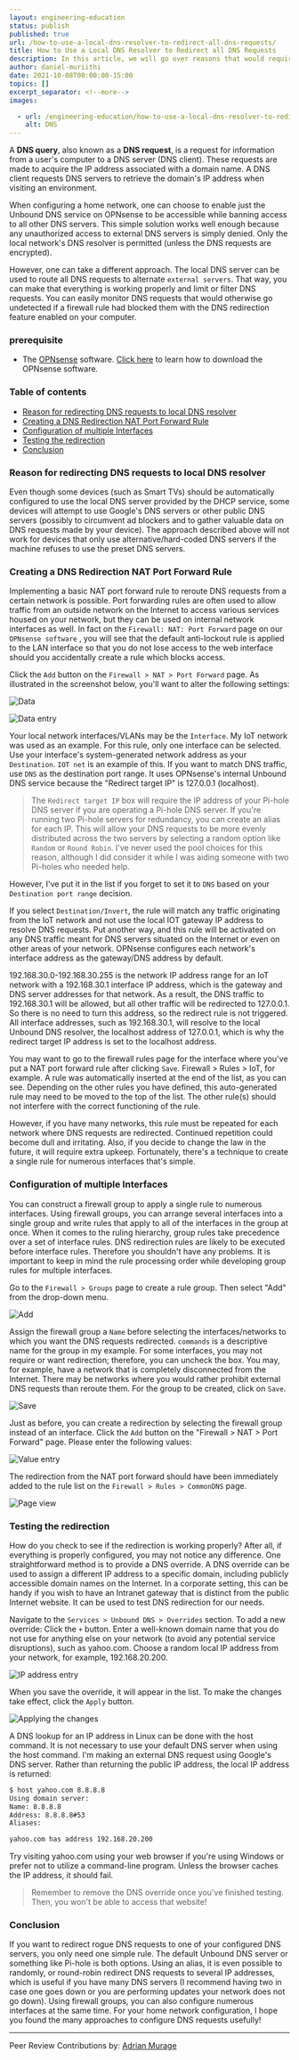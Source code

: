 ```yaml
---
layout: engineering-education
status: publish
published: true
url: /how-to-use-a-local-dns-resolver-to-redirect-all-dns-requests/
title: How to Use a Local DNS Resolver to Redirect all DNS Requests
description: In this article, we will go over reasons that would require you to redirect DNS requests and how to redirect DNS requests.
author: daniel-muriithi
date: 2021-10-08T00:00:00-15:00
topics: []
excerpt_separator: <!--more-->
images:

  - url: /engineering-education/how-to-use-a-local-dns-resolver-to-redirect-all-dns-requests/hero.jpg
    alt: DNS
---
```

A **DNS query**, also known as a **DNS request**, is a request for information from a user's computer to a DNS server (DNS client). These requests are made to acquire the IP address associated with a domain name. A DNS client requests DNS servers to retrieve the domain's IP address when visiting an environment.
<!--more-->
When configuring a home network, one can choose to enable just the Unbound DNS service on OPNsense to be accessible while banning access to all other DNS servers. This simple solution works well enough because any unauthorized access to external DNS servers is simply denied. Only the local network's DNS resolver is permitted (unless the DNS requests are encrypted).

However, one can take a different approach. The local DNS server can be used to route all DNS requests to alternate `external servers`. That way, you can make that everything is working properly and limit or filter DNS requests. You can easily monitor DNS requests that would otherwise go undetected if a firewall rule had blocked them with the DNS redirection feature enabled on your computer.

### prerequisite
- The [OPNsense](https://opnsense.org/) software. [Click here](https://techexpert.tips/opnsense/opnsense-installation-step-by-step/#:~:text=Access%20the%20OPNsense%20Download%20Portal.%20On%20the%20OPNsense,our%20example%2C%20we%20downloaded%20the%20OPNsense-19.7-OpenSSL-dvd-amd64%20installation%20image.) to learn how to download the OPNsense software.


### Table of contents
- [Reason for redirecting DNS requests to local DNS resolver](#reason-for-redirecting-dns-requests-to-local-dns-resolver)
- [Creating a DNS Redirection NAT Port Forward Rule](#creating-a-dns-redirection-nat-port-forward-rule)
- [Configuration of multiple Interfaces](#configuration-of-multiple-interfaces)
- [Testing the redirection](#testing-the-redirection)
- [Conclusion](#conclusion)

###  Reason for redirecting DNS requests to local DNS resolver
Even though some devices (such as Smart TVs) should be automatically configured to use the local DNS server provided by the DHCP service, some devices will attempt to use Google's DNS servers or other public DNS servers (possibly to circumvent ad blockers and to gather valuable data on DNS requests made by your device). The approach described above will not work for devices that only use alternative/hard-coded DNS servers if the machine refuses to use the preset DNS servers.

### Creating a DNS Redirection NAT Port Forward Rule
Implementing a basic NAT port forward rule to reroute DNS requests from a certain network is possible. Port forwarding rules are often used to allow traffic from an outside network on the Internet to access various services housed on your network, but they can be used on internal network interfaces as well. In fact on the `Firewall: NAT: Port Forward` page on our `OPNsense software` , you will see that the default anti-lockout rule is applied to the LAN interface so that you do not lose access to the web interface should you accidentally create a rule which blocks access.

Click the `Add` button on the `Firewall > NAT > Port Forward` page. As illustrated in the screenshot below, you'll want to alter the following settings:

![Data](/engineering-education/how-to-use-a-local-dns-resolver-to-redirect-all-dns-requests/image-01)

![Data entry](/engineering-education/how-to-use-a-local-dns-resolver-to-redirect-all-dns-requests/image-02)

Your local network interfaces/VLANs may be the `Interface`. My IoT network was used as an example. For this rule, only one interface can be selected. Use your interface's system-generated network address as your `Destination`. `IOT net` is an example of this. If you want to match DNS traffic, use `DNS` as the destination port range. It uses OPNsense's internal Unbound DNS service because the "Redirect target IP" is 127.0.0.1 (localhost).

>The `Redirect target IP` box will require the IP address of your Pi-hole DNS server if you are operating a Pi-hole DNS server. If you're running two Pi-hole servers for redundancy, you can create an alias for each IP. This will allow your DNS requests to be more evenly distributed across the two servers by selecting a random option like `Random` or `Round Robin`. I've never used the pool choices for this reason, although I did consider it while I was aiding someone with two Pi-holes who needed help.

However, I've put it in the list if you forget to set it to `DNS` based on your `Destination port range` decision.

If you select `Destination/Invert`, the rule will match any traffic originating from the IoT network and not use the local IOT gateway IP address to resolve DNS requests. Put another way, and this rule will be activated on any DNS traffic meant for DNS servers situated on the Internet or even on other areas of your network. OPNsense configures each network's interface address as the gateway/DNS address by default.

192.168.30.0-192.168.30.255 is the network IP address range for an IoT network with a 192.168.30.1 interface IP address, which is the gateway and DNS server addresses for that network. As a result, the DNS traffic to 192.168.30.1 will be allowed, but all other traffic will be redirected to 127.0.0.1. So there is no need to turn this address, so the redirect rule is not triggered. All interface addresses, such as 192.168.30.1, will resolve to the local Unbound DNS resolver, the localhost address of 127.0.0.1, which is why the redirect target IP address is set to the localhost address.

You may want to go to the firewall rules page for the interface where you've put a NAT port forward rule after clicking `Save`. Firewall > Rules > IoT, for example. A rule was automatically inserted at the end of the list, as you can see. Depending on the other rules you have defined, this auto-generated rule may need to be moved to the top of the list. The other rule(s) should not interfere with the correct functioning of the rule.

However, if you have many networks, this rule must be repeated for each network where DNS requests are redirected. Continued repetition could become dull and irritating. Also, if you decide to change the law in the future, it will require extra upkeep. Fortunately, there's a technique to create a single rule for numerous interfaces that's simple.

### Configuration of multiple Interfaces
You can construct a firewall group to apply a single rule to numerous interfaces. Using firewall groups, you can arrange several interfaces into a single group and write rules that apply to all of the interfaces in the group at once. When it comes to the ruling hierarchy, group rules take precedence over a set of interface rules. DNS redirection rules are likely to be executed before interface rules. Therefore you shouldn't have any problems. It is important to keep in mind the rule processing order while developing group rules for multiple interfaces.

Go to the `Firewall > Groups` page to create a rule group. Then select "Add" from the drop-down menu.

![Add](/engineering-education/how-to-use-a-local-dns-resolver-to-redirect-all-dns-requests/image-03)

Assign the firewall group a `Name` before selecting the interfaces/networks to which you want the DNS requests redirected. `commands` is a descriptive name for the group in my example. For some interfaces, you may not require or want redirection; therefore, you can uncheck the box. You may, for example, have a network that is completely disconnected from the Internet. There may be networks where you would rather prohibit external DNS requests than reroute them. For the group to be created, click on `Save`.

![Save](/engineering-education/how-to-use-a-local-dns-resolver-to-redirect-all-dns-requests/image-04)

Just as before, you can create a redirection by selecting the firewall group instead of an interface. Click the `Add` button on the "Firewall > NAT > Port Forward" page. Please enter the following values:

![Value entry](/engineering-education/how-to-use-a-local-dns-resolver-to-redirect-all-dns-requests/image-05)

The redirection from the NAT port forward should have been immediately added to the rule list on the `Firewall > Rules > CommonDNS` page.

![Page view](/engineering-education/how-to-use-a-local-dns-resolver-to-redirect-all-dns-requests/image-06)

### Testing the redirection
How do you check to see if the redirection is working properly? After all, if everything is properly configured, you may not notice any difference. One straightforward method is to provide a DNS override. A DNS override can be used to assign a different IP address to a specific domain, including publicly accessible domain names on the Internet. In a corporate setting, this can be handy if you wish to have an Intranet gateway that is distinct from the public Internet website. It can be used to test DNS redirection for our needs.

Navigate to the `Services > Unbound DNS > Overrides` section. To add a new override:
Click the `+` button.
Enter a well-known domain name that you do not use for anything else on your network (to avoid any potential service disruptions), such as yahoo.com.
Choose a random local IP address from your network, for example, 192.168.20.200.

![IP address entry](/engineering-education/how-to-use-a-local-dns-resolver-to-redirect-all-dns-requests/image-07)

When you save the override, it will appear in the list. To make the changes take effect, click the `Apply` button.

![Applying the changes](/engineering-education/how-to-use-a-local-dns-resolver-to-redirect-all-dns-requests/image-08)

A DNS lookup for an IP address in Linux can be done with the host command. It is not necessary to use your default DNS server when using the host command. I'm making an external DNS request using Google's DNS server. Rather than returning the public IP address, the local IP address is returned:

```bash
$ host yahoo.com 8.8.8.8
Using domain server:
Name: 8.8.8.8
Address: 8.8.8.8#53
Aliases: 

yahoo.com has address 192.168.20.200
```

Try visiting yahoo.com using your web browser if you're using Windows or prefer not to utilize a command-line program. Unless the browser caches the IP address, it should fail.

>Remember to remove the DNS override once you've finished testing. Then, you won't be able to access that website!


### Conclusion
If you want to redirect rogue DNS requests to one of your configured DNS servers, you only need one simple rule. The default Unbound DNS server or something like Pi-hole is both options. Using an alias, it is even possible to randomly, or round-robin redirect DNS requests to several IP addresses, which is useful if you have many DNS servers (I recommend having two in case one goes down or you are performing updates your network does not go down). Using firewall groups, you can also configure numerous interfaces at the same time. For your home network configuration, I hope you found the many approaches to configure DNS requests usefully!

---
Peer Review Contributions by: [Adrian Murage](/engineering-education/authors/adrian-murage/)
